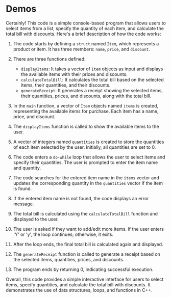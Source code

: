 # Demos
Certainly! This code is a simple console-based program that allows users to select items from a list, specify the quantity of each item, and calculate the total bill with discounts. Here's a brief description of how the code works:

1. The code starts by defining a `struct` named `Item`, which represents a product or item. It has three members: `name`, `price`, and `discount`.

2. There are three functions defined:
   - `displayItems`: It takes a vector of `Item` objects as input and displays the available items with their prices and discounts.
   - `calculateTotalBill`: It calculates the total bill based on the selected items, their quantities, and their discounts.
   - `generateReceipt`: It generates a receipt showing the selected items, their quantities, prices, and discounts, along with the total bill.

3. In the `main` function, a vector of `Item` objects named `items` is created, representing the available items for purchase. Each item has a name, price, and discount.

4. The `displayItems` function is called to show the available items to the user.

5. A vector of integers named `quantities` is created to store the quantities of each item selected by the user. Initially, all quantities are set to 0.

6. The code enters a `do-while` loop that allows the user to select items and specify their quantities. The user is prompted to enter the item name and quantity.

7. The code searches for the entered item name in the `items` vector and updates the corresponding quantity in the `quantities` vector if the item is found.

8. If the entered item name is not found, the code displays an error message.

9. The total bill is calculated using the `calculateTotalBill` function and displayed to the user.

10. The user is asked if they want to add/edit more items. If the user enters 'Y' or 'y', the loop continues; otherwise, it exits.

11. After the loop ends, the final total bill is calculated again and displayed.

12. The `generateReceipt` function is called to generate a receipt based on the selected items, quantities, prices, and discounts.

13. The program ends by returning 0, indicating successful execution.

Overall, this code provides a simple interactive interface for users to select items, specify quantities, and calculate the total bill with discounts. It demonstrates the use of data structures, loops, and functions in C++.
